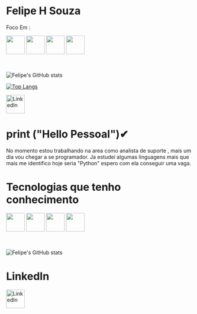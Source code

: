 

<h1>Felipe H Souza</h1>


Foco Em :

<p> <img height="50"  width="50" src="https://cdn.jsdelivr.net/gh/devicons/devicon/icons/html5/html5-plain-wordmark.svg" /> 
          
 <img height="50"  width="50" src="https://cdn.jsdelivr.net/gh/devicons/devicon/icons/javascript/javascript-plain.svg" /> 
          
 <img height="50"  width="50" src="https://cdn.jsdelivr.net/gh/devicons/devicon/icons/css3/css3-original.svg" />

 <img height="50"  width="50"  src="https://cdn.jsdelivr.net/gh/devicons/devicon@latest/icons/python/python-original-wordmark.svg" />
          

<BR> <p>
          
![Felipe's GitHub stats](https://github-readme-stats.vercel.app/api?username=SouzaHFelipe&theme=dark&show_icons=true) <BR> 
                    
<p> 
          
[![Top Langs](https://github-readme-stats.vercel.app/api/top-langs/?username=SouzaHFelipe&langs_count=5)](https://github.com/anuraghazra/github-readme-stats)


<a href="https://www.linkedin.com/in/felipe-henrique-de-souza/" target="_blank">
  <img src="https://cdn.jsdelivr.net/gh/devicons/devicon@latest/icons/linkedin/linkedin-original.svg" alt="LinkedIn" width="50" height="50">
</a>





# print ("Hello Pessoal")✔

No momento estou trabalhando na area como analista de suporte , mais um dia vou chegar a se programador. Ja estudei algumas linguagens mais que mais me identifico hoje seria "Python" espero com ela conseguir uma vaga.



# Tecnologias que tenho conhecimento

<p> <img height="50"  width="50" src="https://cdn.jsdelivr.net/gh/devicons/devicon/icons/html5/html5-plain-wordmark.svg" /> 
          
 <img height="50"  width="50" src="https://cdn.jsdelivr.net/gh/devicons/devicon/icons/javascript/javascript-plain.svg" /> 
          
 <img height="50"  width="50" src="https://cdn.jsdelivr.net/gh/devicons/devicon/icons/css3/css3-original.svg" />

 <img height="50"  width="50"  src="https://cdn.jsdelivr.net/gh/devicons/devicon@latest/icons/python/python-original-wordmark.svg" />
          

<BR> <p>
          
![Felipe's GitHub stats](https://github-readme-stats.vercel.app/api?username=SouzaHFelipe&theme=dark&show_icons=true) <BR> 


# LinkedIn 

<a href="https://www.linkedin.com/in/felipe-henrique-de-souza/" target="_blank">
  <img src="https://cdn.jsdelivr.net/gh/devicons/devicon@latest/icons/linkedin/linkedin-original.svg" alt="LinkedIn" width="50" height="50">
</a>
